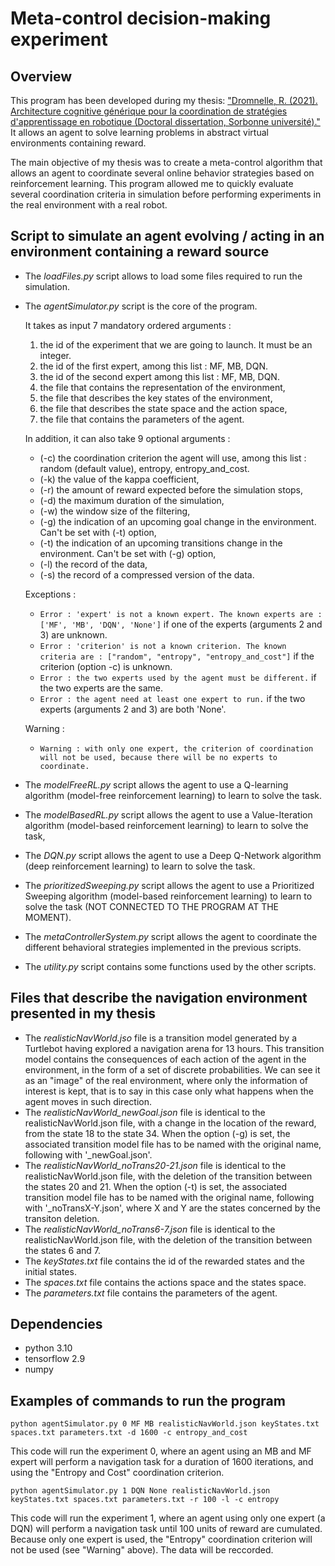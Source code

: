 # Meta-control decision-making experiment

## Overview 

This program has been developed during my thesis: ["Dromnelle, R. (2021). Architecture cognitive générique pour la coordination de stratégies d'apprentissage en robotique (Doctoral dissertation, Sorbonne université)."](https://www.theses.fr/2021SORUS039) It allows an agent to solve learning problems in abstract virtual environments containing reward.

The main objective of my thesis was to create a meta-control algorithm that allows an agent to coordinate several online behavior strategies based on reinforcement learning. This program allowed me to quickly evaluate several coordination criteria in simulation before performing experiments in the real environment with a real robot. 

## Script to simulate an agent evolving / acting in an environment containing a reward source

* The *loadFiles.py* script allows to load some files required to run the simulation.
* The *agentSimulator.py* script is the core of the program.

  It takes as input 7 mandatory ordered arguments :
  1.  the id of the experiment that we are going to launch. It must be an integer.
  2.  the id of the first expert, among this list : MF, MB, DQN.
  3.  the id of the second expert among this list : MF, MB, DQN.
  4.  the file that contains the representation of the environment,
  5.  the file that describes the key states of the environment,
  7.  the file that describes the state space and the action space,
  7.  the file that contains the parameters of the agent.
  
  In addition, it can also take 9 optional arguments :
  * (-c) the coordination criterion the agent will use, among this list : random (default value), entropy, entropy_and_cost.
  * (-k) the value of the kappa coefficient,
  * (-r) the amount of reward expected before the simulation stops,
  * (-d) the maximum duration of the simulation,
  * (-w) the window size of the filtering,
  * (-g) the indication of an upcoming goal change in the environment. Can't be set with (-t) option,
  * (-t) the indication of an upcoming transitions change in the environment. Can't be set with (-g) option,
  * (-l) the record of the data,
  * (-s) the record of a compressed version of the data.
  
  Exceptions :
  * ```Error : 'expert' is not a known expert. The known experts are : ['MF', 'MB', 'DQN', 'None']``` if one of the experts (arguments 2 and 3) are unknown.
  * ```Error : 'criterion' is not a known criterion. The known criteria are : ["random", "entropy", "entropy_and_cost"]``` if the criterion (option -c) is unknown.
  * ```Error : the two experts used by the agent must be different.``` if the two experts are the same.
  * ```Error : the agent need at least one expert to run.``` if the two experts (arguments 2 and 3) are both 'None'.

  Warning :
  * ```Warning : with only one expert, the criterion of coordination will not be used, because there will be no experts to coordinate.```

* The *modelFreeRL.py* script allows the agent to use a Q-learning algorithm (model-free reinforcement learning) 
to learn to solve the task.
* The *modelBasedRL.py* script allows the agent to use a Value-Iteration algorithm (model-based reinforcement learning) to learn to solve the task,
* The *DQN.py* script allows the agent to use a Deep Q-Network algorithm (deep reinforcement learning) 
to learn to solve the task.
* The *prioritizedSweeping.py* script allows the agent to use a Prioritized Sweeping algorithm (model-based
reinforcement learning) to learn to solve the task (NOT CONNECTED TO THE PROGRAM AT THE MOMENT). 
* The *metaControllerSystem.py* script allows the agent to coordinate the different behavioral strategies implemented in the previous scripts.
* The *utility.py* script contains some functions used by the other scripts.

 ## Files that describe the navigation environment presented in my thesis
 
 * The *realisticNavWorld.jso* file is a transition model generated by a Turtlebot having explored a navigation arena for 13 hours. This transition model contains the consequences of each action of the agent in the environment, in the form of a set of discrete probabilities. We can see it as an "image" of the real environment, where only the information of interest is kept, that is to say in this case only what happens when the agent moves in such direction.
* The *realisticNavWorld_newGoal.json* file is identical to the realisticNavWorld.json file, with a change in the location of the reward, from the state 18 to the state 34. When the option (-g) is set, the associated transition model file has to be named with the original name, following with '_newGoal.json'. 
* The *realisticNavWorld_noTrans20-21.json* file is identical to the realisticNavWorld.json file, with the deletion of the transition between the states 20 and 21. When the option (-t) is set, the associated transition model file has to be named with the original name, following with '_noTransX-Y.json', where X and Y are the states concerned by the transiton deletion.
* The *realisticNavWorld_noTrans6-7.json* file is identical to the realisticNavWorld.json file, with the deletion of the transition between the states 6 and 7.
* The *keyStates.txt* file contains the id of the rewarded states and the initial states.
* The *spaces.txt* file contains the actions space and the states space.
* The *parameters.txt* file contains the parameters of the agent.
 
## Dependencies

* python 3.10
* tensorflow 2.9
* numpy

## Examples of commands to run the program

```
python agentSimulator.py 0 MF MB realisticNavWorld.json keyStates.txt spaces.txt parameters.txt -d 1600 -c entropy_and_cost
```

This code will run the experiment 0, where an agent using an MB and MF expert will perform a navigation task for a duration of 1600 iterations, and using the "Entropy and Cost" coordination criterion.

```
python agentSimulator.py 1 DQN None realisticNavWorld.json keyStates.txt spaces.txt parameters.txt -r 100 -l -c entropy
```
This code will run the experiment 1, where an agent using only one expert (a DQN) will perform a navigation task until 100 units of reward are cumulated. Because only one expert is used, the "Entropy" coordination criterion will not be used (see "Warning" above). The data will be reccorded.


